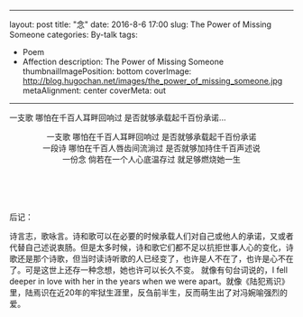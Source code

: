 
---
layout: post
title: "念"
date: 2016-8-6 17:00
slug: The Power of Missing Someone
categories: By-talk
tags:
- Poem
- Affection
description: The Power of Missing Someone
thumbnailImagePosition: bottom
coverImage: http://blog.hugochan.net/images/the_power_of_missing_someone.jpg
metaAlignment: center
coverMeta: out
---

一支歌 哪怕在千百人耳畔回响过 是否就够承载起千百份承诺...
<!-- excerpt -->

<center>
一支歌
哪怕在千百人耳畔回响过
是否就够承载起千百份承诺
</center>

<center>
一段诗
哪怕在千百人唇齿间流淌过
是否就够加持住千百声述说
</center>

<center>
一份念
倘若在一个人心底温存过
就足够燃烧她一生
</center>


</br></br></br></br>
后记：

诗言志，歌咏言。诗和歌可以在必要的时候承载人们对自己或他人的承诺，又或者代替自己述说衷肠。但是太多时候，诗和歌它们都不足以抗拒世事人心的变化，诗歌还是那个诗歌，但当时读诗听歌的人已经变了，也许是人不在了，也许是心不在了。可是这世上还存一种念想，她也许可以长久不变。 就像有句台词说的，I fell deeper in love with her in the years when we were apart。就像《陆犯焉识》里，陆焉识在近20年的牢狱生涯里，反刍前半生，反而萌生出了对冯婉喻强烈的爱。
